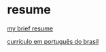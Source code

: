 # resume
[my brief resume](https://charles-goncalves.github.io/resume/resumeRN.html)

[currículo em português do brasil](https://charles-goncalves.github.io/resume/resumeRN_pt_br.html)
